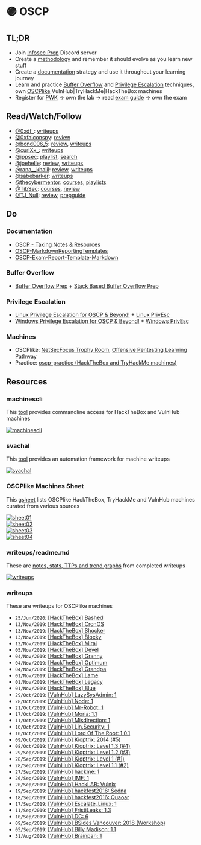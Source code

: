# 🟣 OSCP

## TL;DR
  * Join [Infosec Prep](https://discord.gg/RRgKaep) Discord server
  * Create a [methodology](https://medium.com/@falconspy/oscp-developing-a-methodology-32f4ab471fd6) and remember it should evolve as you learn new stuff
  * Create a [documentation](#notesreport) strategy and use it throughout your learning journey
  * Learn and practice [Buffer Overflow](#bof) and [Privilege Escalation](#pe) techniques, own [OSCPlike](#machines) VulnHub|TryHackMe|HackTheBox machines
  * Register for [PWK](https://www.offensive-security.com/pwk-oscp/) → own the lab → read [exam guide](https://support.offensive-security.com/oscp-exam-guide/) → own the exam

## Read/Watch/Follow
  * [@0xdf_](https://twitter.com/0xdf_): [writeups](https://0xdf.gitlab.io/tags.html#oscp-like)
  * [@0xfalconspy](https://twitter.com/0xfalconspy): [review](https://medium.com/@falconspy/passing-oscp-exam-attempt-3-efce6b0d6f6c)
  * [@bond006_5](https://twitter.com/bond006_5): [review](https://medium.com/@bondo.mike/certification-oscp-de41adeb9d7e), [writeups](https://medium.com/@bondo.mike)
  * [@curlXx_](https://twitter.com/curlXx_): [writeups](https://medium.com/@sebnemK)
  * [@ippsec](https://twitter.com/ippsec): [playlist](https://www.youtube.com/playlist?list=PLidcsTyj9JXK-fnabFLVEVulnHubinQ14Jy5tf), [search](https://ippsec.rocks/)
  * [@joehelle](https://twitter.com/joehelle): [review](https://medium.com/cybersecpadawan/the-long-awaited-oscp-review-5a377f103a39), [writeups](https://www.cybersecpadawan.com/p/tewst.html)
  * [@rana__khalil](https://twitter.com/rana__khalil): [review](https://medium.com/@ranakhalil101/my-oscp-journey-a-review-fa779b4339d9), [writeups](https://medium.com/@ranakhalil101)
  * [@sabebarker](https://twitter.com/sabebarker): [writeups](https://sabebarker.com/writeups/)
  * [@thecybermentor](https://twitter.com/thecybermentor): [courses](https://www.udemy.com/user/heath-adams-2/), [playlists](https://www.youtube.com/channel/UC0ArlFuFYMpEewyRBzdLHiw/playlists)
  * [@TibSec](https://twitter.com/tibsec): [courses](https://www.udemy.com/user/tib3rius/), [review](https://medium.com/@Tib3rius/59-hosts-to-glory-passing-the-oscp-acf0fd384371)
  * [@TJ_Null](https://twitter.com/tj_null): [review](https://www.netsecfocus.com/oscp/review/2019/01/29/An_Adventure_to_Try_Harder_Tjnulls_OSCP_Journey.html), [prepguide](https://www.netsecfocus.com/oscp/2019/03/29/The_Journey_to_Try_Harder-_TJNulls_Preparation_Guide_for_PWK_OSCP.html)

## Do
### Documentation<a name="notesreport"></a>
  * [OSCP - Taking Notes & Resources](https://www.youtube.com/watch?v=MQGozZzHUwQ)
  * [OSCP-MarkdownReportingTemplates](https://github.com/chvancooten/OSCP-MarkdownReportingTemplates)
  * [OSCP-Exam-Report-Template-Markdown](https://github.com/noraj/OSCP-Exam-Report-Template-Markdown)

### Buffer Overflow<a name="bof"></a>
  * [Buffer Overflow Prep](https://tryhackme.com/room/bufferoverflowprep) + [Stack Based Buffer Overflow Prep](https://www.youtube.com/watch?v=1X2JGF_9JGM)

### Privilege Escalation<a name="pe"></a>
  * [Linux Privilege Escalation for OSCP & Beyond!](https://www.udemy.com/course/linux-privilege-escalation/learn/lecture/16313118#overview) + [Linux PrivEsc](https://tryhackme.com/room/linuxprivesc)
  * [Windows Privilege Escalation for OSCP & Beyond!](https://www.udemy.com/course/windows-privilege-escalation/learn/lecture/18153180#overview) + [Windows PrivEsc](https://tryhackme.com/room/windows10privesc)

### Machines<a name="machines"></a>
  * OSCPlike: [NetSecFocus Trophy Room](https://docs.google.com/spreadsheets/u/1/d/1dwSMIAPIam0PuRBkCiDI88pU3yzrqqHkDtBngUHNCw8/htmlview), [Offensive Pentesting Learning Pathway](https://tryhackme.com/path/outline/OSCP)
  * Practice: [oscp-practice (HackTheBox and TryHackMe machines)](https://github.com/ajdumanhug/oscp-practice)

## Resources
### machinescli

This [tool](https://github.com/7h3rAm/machinescli) provides commandline access for HackTheBox and VulnHub machines<br/>

<a href="https://github.com/7h3rAm/machinescli"><img alt="machinescli" src="/static/files/pages_oscp/machinescli.png.webp"></a><br/>

### svachal

This [tool](https://github.com/7h3rAm/svachal) provides an automation framework for machine writeups<br/>

<a href="https://github.com/7h3rAm/svachal"><img alt="svachal" src="/static/files/pages_oscp/svachal.png.webp"></a><br/>

### OSCPlike Machines Sheet

This [gsheet](https://docs.google.com/spreadsheets/d/1syxzcX5rJj2qffBfZYjlEGaRuns-Ec_kkLiblsed8Zs/copy) lists OSCPlike HackTheBox, TryHackMe and VulnHub machines curated from various sources<br/>

<a href="https://docs.google.com/spreadsheets/d/1syxzcX5rJj2qffBfZYjlEGaRuns-Ec_kkLiblsed8Zs/copy"><img alt="sheet01" src="/static/files/pages_oscp/sheet01.png.webp"></a><br/>
<a href="https://docs.google.com/spreadsheets/d/1syxzcX5rJj2qffBfZYjlEGaRuns-Ec_kkLiblsed8Zs/copy"><img alt="sheet02" src="/static/files/pages_oscp/sheet02.png.webp"></a><br/>
<a href="https://docs.google.com/spreadsheets/d/1syxzcX5rJj2qffBfZYjlEGaRuns-Ec_kkLiblsed8Zs/copy"><img alt="sheet03" src="/static/files/pages_oscp/sheet03.png.webp"></a><br/>
<a href="https://docs.google.com/spreadsheets/d/1syxzcX5rJj2qffBfZYjlEGaRuns-Ec_kkLiblsed8Zs/copy"><img alt="sheet04" src="/static/files/pages_oscp/sheet04.png.webp"></a><br/>

### writeups/readme.md

These are [notes, stats, TTPs and trend graphs](https://github.com/7h3rAm/writeups/blob/master/readme.md) from completed writeups

<a href="https://github.com/7h3rAm/writeups/blob/master/readme.md"><img alt="writeups" src="/static/files/pages_oscp/writeups.readme.png.webp"></a><br/>

### writeups

These are writeups for OSCPlike machines

  * `25/Jun/2020`: [[HackTheBox] Bashed](/posts/20200625_htb-bashed.html)
  * `13/Nov/2019`: [[HackTheBox] CronOS](/posts/20191113_htb-cronos.html)
  * `13/Nov/2019`: [[HackTheBox] Shocker](/posts/20191113_htb-shocker.html)
  * `13/Nov/2019`: [[HackTheBox] Blocky](/posts/20191113_htb-blocky.html)
  * `12/Nov/2019`: [[HackTheBox] Mirai](/posts/20191112_htb-mirai.html)
  * `05/Nov/2019`: [[HackTheBox] Devel](/posts/20191105_htb-devel.html)
  * `04/Nov/2019`: [[HackTheBox] Granny](/posts/20191104_htb-granny.html)
  * `04/Nov/2019`: [[HackTheBox] Optimum](/posts/20191104_htb-optimum.html)
  * `04/Nov/2019`: [[HackTheBox] Grandpa](/posts/20191104_htb-grandpa.html)
  * `01/Nov/2019`: [[HackTheBox] Lame](/posts/20191101_htb-lame.html)
  * `01/Nov/2019`: [[HackTheBox] Legacy](/posts/20191101_htb-legacy.html)
  * `01/Nov/2019`: [[HackTheBox] Blue](/posts/20191101_htb-blue.html)
  * `29/Oct/2019`: [[VulnHub] LazySysAdmin: 1](/posts/20191029_vulnhub-lazysysadmin1.html)
  * `28/Oct/2019`: [[VulnHub] Node: 1](/posts/20191028_vulnhub-node1.html)
  * `21/Oct/2019`: [[VulnHub] Mr-Robot: 1](/posts/20191021_vulnhub-mrrobot1.html)
  * `17/Oct/2019`: [[VulnHub] Moria: 1.1](/posts/20191017_vulnhub-moria11.html)
  * `11/Oct/2019`: [[VulnHub] Misdirection: 1](/posts/20191011_vulnhub-misdirection1.html)
  * `10/Oct/2019`: [[VulnHub] Lin.Security: 1](/posts/20191010_vulnhub-linsecurity1.html)
  * `10/Oct/2019`: [[VulnHub] Lord Of The Root: 1.0.1](/posts/20191010_vulnhub-lordoftheroot101.html)
  * `09/Oct/2019`: [[VulnHub] Kioptrix: 2014 (#5)](/posts/20191009_vulnhub-kioptrix5.html)
  * `08/Oct/2019`: [[VulnHub] Kioptrix: Level 1.3 (#4)](/posts/20191008_vulnhub-kioptrix4.html)
  * `29/Sep/2019`: [[VulnHub] Kioptrix: Level 1.2 (#3)](/posts/20190929_vulnhub-kioptrix3.html)
  * `28/Sep/2019`: [[VulnHub] Kioptrix: Level 1 (#1)](/posts/20190928_vulnhub-kioptrix1.html)
  * `28/Sep/2019`: [[VulnHub] Kioptrix: Level 1.1 (#2)](/posts/20190928_vulnhub-kioptrix2.html)
  * `27/Sep/2019`: [[VulnHub] hackme: 1](/posts/20190927_vulnhub-hackme.html)
  * `26/Sep/2019`: [[VulnHub] IMF: 1](/posts/20190926_vulnhub-imf.html)
  * `20/Sep/2019`: [[VulnHub] HackLAB: Vulnix](/posts/20190920_vulnhub-vulnix.html)
  * `19/Sep/2019`: [[VulnHub] hackfest2016: Sedna](/posts/20190919_vulnhub-sedna.html)
  * `18/Sep/2019`: [[VulnHub] hackfest2016: Quaoar](/posts/20190918_vulnhub-quaoar.html)
  * `17/Sep/2019`: [[VulnHub] Escalate_Linux: 1](/posts/20190917_vulnhub-escalatelinux.html)
  * `11/Sep/2019`: [[VulnHub] FristiLeaks: 1.3](/posts/20190911_vulnhub-fristikeals1dot3.html)
  * `10/Sep/2019`: [[VulnHub] DC: 6](/posts/20190910_vulnhub-dc6.html)
  * `09/Sep/2019`: [[VulnHub] BSides Vancouver: 2018 (Workshop)](/posts/20190909_vulnhub-bsidesvancouver2018workshop.html)
  * `05/Sep/2019`: [[VulnHub] Billy Madison: 1.1](/posts/20190905_vulnhub-billymadison1dot1.html)
  * `31/Aug/2019`: [[VulnHub] Brainpan: 1](/posts/20190831_vulnhub-brainpan.html)
